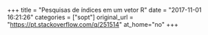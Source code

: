 +++
title = "Pesquisas de índices em um vetor R"
date = "2017-11-01 16:21:26"
categories = ["sopt"]
original_url = "https://pt.stackoverflow.com/q/251514"
at_home="no"
+++

